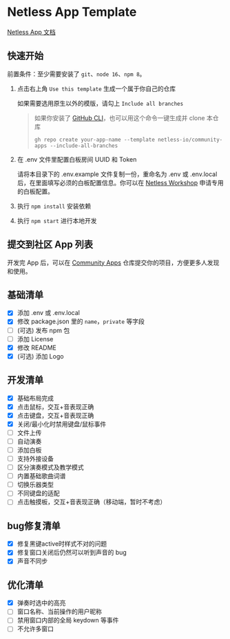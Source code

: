 # Netless App Template

[Netless App 文档](https://github.com/netless-io/window-manager/blob/master/docs/develop-app.md)

## 快速开始

前置条件：至少需要安装了 `git`、`node 16`、`npm 8`。

1.  点击右上角 `Use this template` 生成一个属于你自己的仓库

    如果需要选用原生以外的模版，请勾上 `Include all branches`

    > 如果你安装了 [GitHub CLI](https://cli.github.com)，也可以用这个命令一键生成并 clone 本仓库
    >
    >     gh repo create your-app-name --template netless-io/community-apps --include-all-branches

2.  在 .env 文件里配置白板房间 UUID 和 Token

    请将本目录下的 .env.example 文件复制一份，重命名为 .env 或 .env.local 后，在里面填写必须的白板配置信息。你可以在 [Netless Workshop](https://workshop.netless.link) 申请专用的白板配置。

3.  执行 `npm install` 安装依赖

4.  执行 `npm start` 进行本地开发

## 提交到社区 App 列表

开发完 App 后，可以在 [Community Apps](https://github.com/netless-io/community-apps) 仓库提交你的项目，方便更多人发现和使用。

## 基础清单

- [x] 添加 .env 或 .env.local
- [x] 修改 package.json 里的 `name`，`private` 等字段
- [ ] (可选) 发布 npm 包
- [ ] 添加 License
- [x] 修改 README
- [x] (可选) 添加 Logo

## 开发清单

- [x] 基础布局完成
- [x] 点击鼠标，交互+音表现正确
- [x] 点击键盘，交互+音表现正确
- [x] 关闭/最小化时禁用键盘/鼠标事件
- [ ] 文件上传
- [ ] 自动演奏
- [ ] 添加白板
- [ ] 支持外接设备
- [ ] 区分演奏模式及教学模式
- [ ] 内置基础歌曲词谱
- [ ] 切换乐器类型
- [ ] 不同键盘的适配
- [ ] 点击触摸板，交互+音表现正确（移动端，暂时不考虑）

## bug修复清单

- [x] 修复黑键active时样式不对的问题
- [x] 修复窗口关闭后仍然可以听到声音的 bug
- [x] 声音不同步

## 优化清单

- [x] 弹奏时选中的高亮
- [ ] 窗口名称、当前操作的用户昵称
- [ ] 禁用窗口内部的全局 keydown 等事件
- [ ] 不允许多窗口
